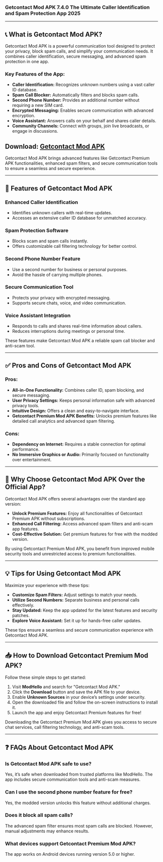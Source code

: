 ### Getcontact Mod APK 7.4.0 The Ultimate Caller Identification and Spam Protection App 2025

---

## 📞 What is Getcontact Mod APK?

Getcontact Mod APK is a powerful communication tool designed to protect your privacy, block spam calls, and simplify your communication needs. It combines caller identification, secure messaging, and advanced spam protection in one app.

### Key Features of the App:
- **Caller Identification:** Recognizes unknown numbers using a vast caller ID database.  
- **Spam Call Blocker:** Automatically filters and blocks spam calls.  
- **Second Phone Number:** Provides an additional number without requiring a new SIM card.  
- **Encrypted Messaging:** Enables secure communication with advanced encryption.  
- **Voice Assistant:** Answers calls on your behalf and shares caller details.  
- **Community Channels:** Connect with groups, join live broadcasts, or engage in discussions.

## Download: [Getcontact Mod APK](https://heyapks.com/getcontact.html)

Getcontact Mod APK brings advanced features like Getcontact Premium APK functionalities, enhanced spam filters, and secure communication tools to ensure a seamless and secure experience.

---

## 🌟 Features of Getcontact Mod APK

### **Enhanced Caller Identification**  
- Identifies unknown callers with real-time updates.  
- Accesses an extensive caller ID database for unmatched accuracy.  

### **Spam Protection Software**  
- Blocks scam and spam calls instantly.  
- Offers customizable call filtering technology for better control.

### **Second Phone Number Feature**  
- Use a second number for business or personal purposes.  
- Avoid the hassle of carrying multiple phones.

### **Secure Communication Tool**  
- Protects your privacy with encrypted messaging.  
- Supports secure chats, voice, and video communication.

### **Voice Assistant Integration**  
- Responds to calls and shares real-time information about callers.  
- Reduces interruptions during meetings or personal time.

These features make Getcontact Mod APK a reliable spam call blocker and anti-scam tool.

---

## ✅ Pros and Cons of Getcontact Mod APK

### **Pros:**
- **All-in-One Functionality:** Combines caller ID, spam blocking, and secure messaging.  
- **User Privacy Settings:** Keeps personal information safe with advanced privacy tools.  
- **Intuitive Design:** Offers a clean and easy-to-navigate interface.  
- **Getcontact Premium Mod APK Benefits:** Unlocks premium features like detailed call analytics and advanced spam filtering.

### **Cons:**
- **Dependency on Internet:** Requires a stable connection for optimal performance.  
- **No Immersive Graphics or Audio:** Primarily focused on functionality over entertainment.  

---

## 🚀 Why Choose Getcontact Mod APK Over the Official App?

Getcontact Mod APK offers several advantages over the standard app version:

- **Unlock Premium Features:** Enjoy all functionalities of Getcontact Premium APK without subscriptions.  
- **Enhanced Call Filtering:** Access advanced spam filters and anti-scam app features.  
- **Cost-Effective Solution:** Get premium features for free with the modded version.  

By using Getcontact Premium Mod APK, you benefit from improved mobile security tools and unrestricted access to premium functionalities.

---

## 💡 Tips for Using Getcontact Mod APK

Maximize your experience with these tips:

- **Customize Spam Filters:** Adjust settings to match your needs.  
- **Utilize Second Numbers:** Separate business and personal calls effectively.  
- **Stay Updated:** Keep the app updated for the latest features and security patches.  
- **Explore Voice Assistant:** Set it up for hands-free caller updates.

These tips ensure a seamless and secure communication experience with Getcontact Mod APK.

---

## 📥 How to Download Getcontact Premium Mod APK?

Follow these simple steps to get started:

1. Visit **ModHello** and search for "Getcontact Mod APK."  
2. Click the **Download** button and save the APK file to your device.  
3. Enable **Unknown Sources** in your device’s settings under security.  
4. Open the downloaded file and follow the on-screen instructions to install it.  
5. Launch the app and enjoy Getcontact Premium features for free!

Downloading the Getcontact Premium Mod APK gives you access to secure chat services, call filtering technology, and anti-scam tools.

---

## ❓ FAQs About Getcontact Mod APK

### **Is Getcontact Mod APK safe to use?**  
Yes, it’s safe when downloaded from trusted platforms like ModHello. The app includes secure communication tools and anti-scam measures.  

### **Can I use the second phone number feature for free?**  
Yes, the modded version unlocks this feature without additional charges.  

### **Does it block all spam calls?**  
The advanced spam filter ensures most spam calls are blocked. However, manual adjustments may enhance results.  

### **What devices support Getcontact Premium Mod APK?**  
The app works on Android devices running version 5.0 or higher.  
